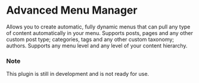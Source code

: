 Advanced Menu Manager
=====================

Allows you to create automatic, fully dynamic menus that can pull any type of content automatically in your menu. Supports posts, pages and any other custom post type; categories, tags and any other custom taxonomy; authors. Supports any menu level and any level of your content hierarchy.

### Note

This plugin is still in development and is not ready for use.
